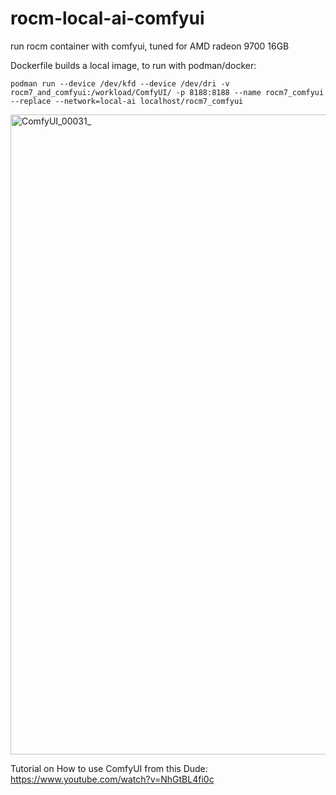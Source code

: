 # rocm-local-ai-comfyui
run rocm container with comfyui, tuned for AMD radeon 9700 16GB

Dockerfile builds a local image, to run with podman/docker:
    
`podman run --device /dev/kfd --device /dev/dri -v rocm7_and_comfyui:/workload/ComfyUI/ -p 8188:8188 --name rocm7_comfyui --replace --network=local-ai localhost/rocm7_comfyui`

<img width="1024" height="1024" alt="ComfyUI_00031_" src="https://github.com/user-attachments/assets/7f60cf12-9460-4928-b695-cda13a4bee92" />

Tutorial on How to use ComfyUI from this Dude:
https://www.youtube.com/watch?v=NhGtBL4fi0c
